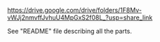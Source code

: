 https://drive.google.com/drive/folders/1F8Mv-vWJj2nmvffJvhuU4MpGxS2f08L_?usp=share_link

See "README" file describing all the parts.
